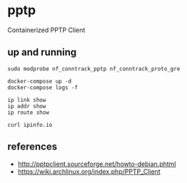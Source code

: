 pptp
====

Containerized PPTP Client

## up and running

```
sudo modprobe nf_conntrack_pptp nf_conntrack_proto_gre

docker-compose up -d
docker-compose logs -f

ip link show
ip addr show
ip route show

curl ipinfo.io
```

## references

- <http://pptpclient.sourceforge.net/howto-debian.phtml>
- <https://wiki.archlinux.org/index.php/PPTP_Client>

